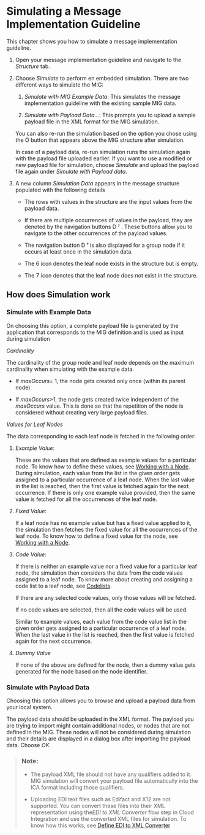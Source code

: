 <!-- loio42b45c56d36245c991598718f488da11 -->

<link rel="stylesheet" type="text/css" href="../css/sap-icons.css"/>

# Simulating a Message Implementation Guideline

This chapter shows you how to simulate a message implementation guideline.

1.  Open your message implementation guideline and navigate to the *Structure* tab.

2.  Choose *Simulate* to perform en embedded simulation. There are two different ways to simulate the MIG:

    1.  *Simulate with MIG Example Data*: This simulates the message implementation guideline with the existing sample MIG data.

    2.  *Simulate with Payload Data...*: This prompts you to upload a sample payload file in the XML format for the MIG simulation.

    You can also re-run the simulation based on the option you chose using the <span class="SAP-icons"></span> button that appears above the MIG structure after simulation.

    In case of a payload data, re-run simulation runs the simulation again with the payload file uploaded earlier. If you want to use a modified or new payload file for simulation, choose *Simulate* and upload the payload file again under *Simulate with Payload data*.

3.  A new column *Simulation Data* appears in the message structure populated with the following details
    -   The rows with values in the structure are the input values from the payload data.
    -   If there are multiple occurrences of values in the payload, they are denoted by the navigation buttons <span class="SAP-icons"></span> <span class="SAP-icons"></span> . These buttons allow you to navigate to the other occurrences of the payload values.
    -   The navigation button <span class="SAP-icons"></span> <span class="SAP-icons"></span> is also displayed for a group node if it occurs at least once in the simulation data.
    -   The <span class="BusinessSuiteInAppSymbols"></span> icon denotes the leaf node exists in the structure but is empty.

    -   The <span class="BusinessSuiteInAppSymbols"></span> icon denotes that the leaf node does not exist in the structure.




<a name="loio42b45c56d36245c991598718f488da11__section_ikh_cbb_gqb"/>

## How does Simulation work



### Simulate with Example Data

On choosing this option, a complete payload file is generated by the application that corresponds to the MIG definition and is used as input during simulation

*Cardinality*

The cardinality of the group node and leaf node depends on the maximum cardinality when simulating with the example data.

-   If *maxOccurs*= 1, the node gets created only once \(within its parent node\)

-   If *maxOccurs*\>1, the node gets created twice independent of the *maxOccurs* value. This is done so that the repetition of the node is considered without creating very large payload files.

*Values for Leaf Nodes*

The data corresponding to each leaf node is fetched in the following order:

1.  *Example Value*:

    These are the values that are defined as example values for a particular node. To know how to define these values, see [Working with a Node](working-with-a-node-518b54f.md). During simulation, each value from the list in the given order gets assigned to a particular occurrence of a leaf node. When the last value in the list is reached, then the first value is fetched again for the next occurrence. If there is only one example value provided, then the same value is fetched for all the occurrences of the leaf node.

2.  *Fixed Value*:

    If a leaf node has no example value but has a fixed value applied to it, the simulation then fetches the fixed value for all the occurrences of the leaf node. To know how to define a fixed value for the node, see [Working with a Node](working-with-a-node-518b54f.md).

3.  *Code Value*:

    If there is neither an example value nor a fixed value for a particular leaf node, the simulation then considers the data from the code values assigned to a leaf node. To know more about creating and assigning a code list to a leaf node, see [Codelists](codelists-a7a84b0.md).

    If there are any selected code values, only those values will be fetched.

    If no code values are selected, then all the code values will be used.

    Similar to example values, each value from the code value list in the given order gets assigned to a particular occurrence of a leaf node. When the last value in the list is reached, then the first value is fetched again for the next occurrence.

4.  *Dummy Value*

    If none of the above are defined for the node, then a dummy value gets generated for the node based on the node identifier.




### Simulate with Payload Data

Choosing this option allows you to browse and upload a payload data from your local system.

The payload data should be uploaded in the XML format. The payload you are trying to import might contain additional nodes, or nodes that are not defined in the MIG. These nodes will not be considered during simulation and their details are displayed in a dialog box after importing the payload data. Choose *OK*.

> ### Note:  
> -   The payload XML file should not have any qualifiers added to it. MIG simulation will convert your payload file automatically into the ICA format including those qualifiers.
> 
> -   Uploading EDI text files such as Edifact and X12 are not supported. You can convert these files into their XML representation using the*EDI to XML Converter* flow step in Cloud Integration and use the converted XML files for simulation. To know how this works, see [Define EDI to XML Converter](define-edi-to-xml-converter-6a3d12b.md)




